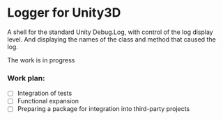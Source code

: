 # Logger for Unity3D

A shell for the standard Unity Debug.Log, with control of the log display level.
And displaying the names of the class and method that caused the log.

The work is in progress

### Work plan:
- [ ] Integration of tests
- [ ] Functional expansion
- [ ] Preparing a package for integration into third-party projects
